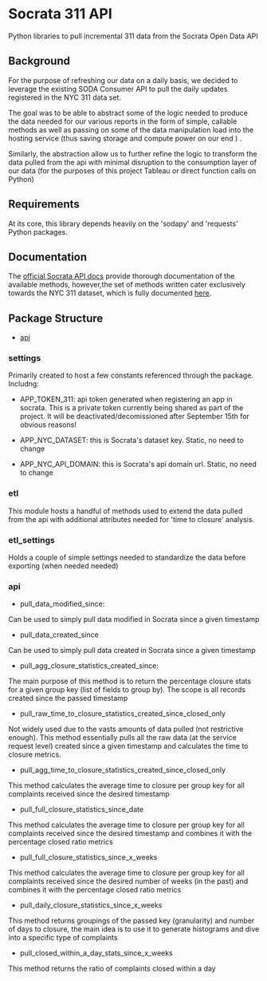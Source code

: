 
# Socrata 311 API

Python libraries to pull incremental 311 data from the Socrata Open Data API


## Background 

For the purpose of refreshing our data on a daily basis, we decided to leverage the existing SODA Consumer API to pull the daily updates registered in the NYC 311 data set. 

The goal was to be able to abstract some of the logic needed to produce the data needed for our various reports in the form of simple, callable methods as well as passing on some of the data manipulation load into the hosting service (thus saving storage and compute power on our end ) .

Similarly, the abstraction allow us to further refine the logic to transform the data pulled from the api with minimal disruption to the consumption layer of our data (for the purposes of this project Tableau or direct function calls on Python)

## Requirements

At its core, this library depends heavily on the 'sodapy' and 'requests' Python packages. 

## Documentation

The [official Socrata API docs](http://dev.socrata.com/) provide thorough documentation of the available methods, however,the set of methods written cater exclusively towards the NYC 311 dataset, which is fully documented [here](https://dev.socrata.com/foundry/data.cityofnewyork.us/fhrw-4uyv).

## Package Structure

- [api](#api)


### settings

Primarily created to host a few constants referenced through the package. Includng:

- APP_TOKEN_311: api token generated when registering an app in socrata. This is a private token currently being shared as part of the project. It will be deactivated/decomissioned after September 15th for obvious reasons!

- APP_NYC_DATASET: this is Socrata's dataset key. Static, no need to change

- APP_NYC_API_DOMAIN: this is Socrata's api domain url. Static, no need to change

### etl

This module hosts a handful of methods used to extend the data pulled from the api with additional attributes needed for 'time to closure' analysis.

### etl_settings

Holds a couple of simple settings needed to standardize the data before exporting (when needed needed)

### api

- pull_data_modified_since:

Can be used to simply pull data modified in Socrata since a given timestamp

- pull_data_created_since

Can be used to simply pull data created in Socrata since a given timestamp

- pull_agg_closure_statistics_created_since:

The main purpose of this method is to return the percentage closure stats for a given group key (list of fields to group by). The scope is all records created since the passed timestamp

- pull_raw_time_to_closure_statistics_created_since_closed_only

Not widely used due to the vasts amounts of data pulled (not restrictive enough).  This method essentially pulls all the raw data (at the service request level) created since a given timestamp and calculates the time to closure metrics.


- pull_agg_time_to_closure_statistics_created_since_closed_only

This method calculates the average time to closure per group key for all complaints received since the desired timestamp

- pull_full_closure_statistics_since_date

This method calculates the average time to closure per group key for all complaints received since the desired timestamp and combines it with the percentage closed ratio metrics

- pull_full_closure_statistics_since_x_weeks

This method calculates the average time to closure per group key for all complaints received since the desired number of weeks (in the past) and combines it with the percentage closed ratio metrics


- pull_daily_closure_statistics_since_x_weeks

This method returns groupings of the passed key (granularity) and number of days to closure, the main idea is to use it to generate histograms and dive into a specific type of complaints

- pull_closed_within_a_day_stats_since_x_weeks

This method returns the ratio of complaints closed within a day


